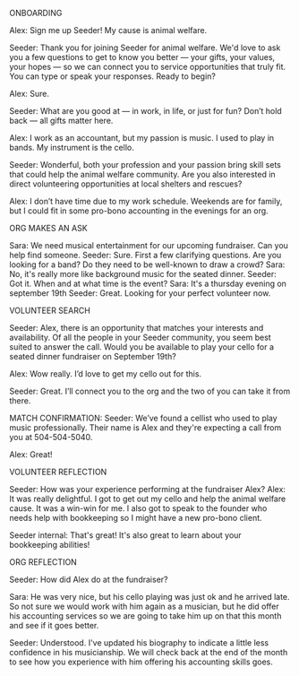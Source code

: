 ONBOARDING

Alex: Sign me up Seeder! My cause is animal welfare.

Seeder: Thank you for joining Seeder for animal welfare.
We'd love to ask you a few questions to get to know you better — your gifts, your values, your hopes — so we can connect you to service opportunities that truly fit. You can type or speak your responses. Ready to begin?

Alex: Sure.

Seeder: What are you good at — in work, in life, or just for fun?
Don’t hold back — all gifts matter here.

Alex: I work as an accountant, but my passion is music. I used to play in bands. My instrument is the cello.

Seeder: Wonderful, both your profession and your passion bring skill sets that could help the animal welfare community. Are you also interested in direct volunteering opportunities at local shelters and rescues?

Alex: I don’t have time due to my work schedule. Weekends are for family, but I could fit in some pro-bono accounting in the evenings for an org.

ORG MAKES AN ASK

Sara: We need musical entertainment for our upcoming fundraiser. Can you help find someone.
Seeder: Sure. First a few clarifying questions. Are you looking for a band? Do they need to be well-known to draw a crowd?
Sara: No, it's really more like background music for the seated dinner.
Seeder: Got it. When and at what time is the event?
Sara: It's a thursday evening on september 19th
Seeder: Great. Looking for your perfect volunteer now.

VOLUNTEER SEARCH

Seeder: Alex, there is an opportunity that matches your interests and availability. Of all the people in your Seeder community, you seem best suited to answer the call. Would you be available to play your cello for a seated dinner fundraiser on September 19th?

Alex: Wow really. I’d love to get my cello out for this.

Seeder: Great. I’ll connect you to the org and the two of you can take it from there.

MATCH CONFIRMATION:
Seeder: We’ve found a cellist who used to play music professionally. Their name is Alex and they're expecting a call from you at 504-504-5040.

Alex: Great!

VOLUNTEER REFLECTION

Seeder: How was your experience performing at the fundraiser Alex?
Alex: It was really delightful. I got to get out my cello and help the animal welfare cause. It was a win-win for me. I also got to speak to the founder who needs help with bookkeeping so I might have a new pro-bono client.

Seeder internal: That's great! It's also great to learn about your bookkeeping abilities!

ORG REFLECTION

Seeder: How did Alex do at the fundraiser?

Sara: He was very nice, but his cello playing was just ok and he arrived late. So not sure we would work with him again as a musician, but he did offer his accounting services so we are going to take him up on that this month and see if it goes better.

Seeder: Understood. I've updated his biography to indicate a little less confidence in his musicianship. We will check back at the end of the month to see how you experience with him offering his accounting skills goes.
